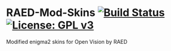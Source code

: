 RAED-Mod-Skins [![Build Status](https://travis-ci.com/OpenVisionE2/RAED-Mod-Skins.svg?branch=master)](https://travis-ci.com/OpenVisionE2/RAED-Mod-Skins) [![License: GPL v3](https://img.shields.io/badge/License-GPLv3-blue.svg)](https://www.gnu.org/licenses/gpl-3.0)
==============
Modified enigma2 skins for Open Vision by RAED
